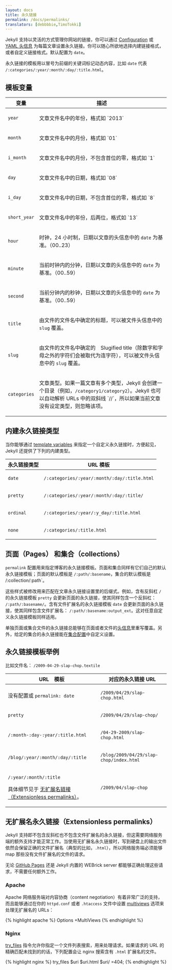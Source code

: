 ```yaml
---
layout: docs
title: 永久链接
permalink: /docs/permalinks/
translators: [debbbbie,TimoTokki]
---
```


Jekyll 支持以灵活的方式管理你网站的链接，你可以通过 [Configuration](../configuration/) 或 [YAML 头信息](../frontmatter/) 为每篇文章设置永久链接。你可以随心所欲地选择内建链接格式，或者自定义链接格式。默认配置为 `date`。

永久链接的模板用以冒号为前缀的关键词标记动态内容，比如 `date` 代表 `/:categories/:year/:month/:day/:title.html`。

## 模板变量

<div class="mobile-side-scroller">
<table>
  <thead>
    <tr>
      <th>变量</th>
      <th>描述</th>
    </tr>
  </thead>
  <tbody>
    <tr>
      <td>
        <p><code>year</code></p>
      </td>
      <td>
        <p>文章文件名中的年份，格式如 `2013`</p>
      </td>
    </tr>
    <tr>
      <td>
        <p><code>month</code></p>
      </td>
      <td>
        <p>文章文件名中的月份，格式如 `01`</p>
      </td>
    </tr>
    <tr>
      <td>
        <p><code>i_month</code></p>
      </td>
      <td>
        <p>文章文件名中的月份，不包含首位的零，格式如 `1`</p>
      </td>
    </tr>
    <tr>
      <td>
        <p><code>day</code></p>
      </td>
      <td>
        <p>文章文件名中的日期，格式如 `08`</p>
      </td>
    </tr>
    <tr>
      <td>
        <p><code>i_day</code></p>
      </td>
      <td>
        <p>文章文件名中的日期，不包含首位的零，格式如 `8`</p>
      </td>
    </tr>
    <tr>
      <td>
        <p><code>short_year</code></p>
      </td>
      <td>
        <p>文章文件名中的年份，后两位，格式如 `13`</p>
      </td>
    </tr>
    <tr>
      <td>
        <p><code>hour</code></p>
      </td>
      <td>
        <p>
          时钟，24 小时制，日期以文章的头信息中的 <code>date</code> 为基准。（00..23）
        </p>
      </td>
    </tr>
    <tr>
      <td>
        <p><code>minute</code></p>
      </td>
      <td>
        <p>
          当前时钟内的分钟，日期以文章的头信息中的 <code>date</code> 为基准。（00..59）
        </p>
      </td>
    </tr>
    <tr>
      <td>
        <p><code>second</code></p>
      </td>
      <td>
        <p>
          当前分钟内的秒钟，日期以文章的头信息中的 <code>date</code> 为基准。（00..59）
        </p>
        </p>
      </td>
    </tr>
    <tr>
      <td>
        <p><code>title</code></p>
      </td>
      <td>
        <p>由文件的文件名中确定的标题，可以被文件头信息中的 <code>slug</code> 覆盖。</p>
      </td>
    </tr>
    <tr>
      <td>
        <p><code>slug</code></p>
      </td>
      <td>
        <p>
            由文件的文件名中确定的　Slugified title（除数字和字母之外的字符们会被取代为连字符），可以被文件头信息中的 <code>slug</code> 覆盖。
        </p>
      </td>
    </tr>
    <tr>
      <td>
        <p><code>categories</code></p>
      </td>
      <td>
        <p>
          文章类型。如果一篇文章有多个类型，Jekyll 会创建一个目录（例如，<code>/category1/category2</code>）。Jekyll 也可以自动解析 URLs 中的双斜线 `//`，所以如果当前文章没有设定类型，则忽略该项。
        </p>
      </td>
    </tr>
  </tbody>
</table>
</div>

## 内建永久链接类型

当你能够通过 [template variables](#template-variables) 来指定一个自定义永久链接时，方便起见，Jekyll 还提供了下列的内建类型。

<div class="mobile-side-scroller">
<table>
  <thead>
    <tr>
      <th>永久链接类型</th>
      <th> URL 模板</th>
    </tr>
  </thead>
  <tbody>
    <tr>
      <td>
        <p><code>date</code></p>
      </td>
      <td>
        <p><code>/:categories/:year/:month/:day/:title.html</code></p>
      </td>
    </tr>
    <tr>
      <td>
        <p><code>pretty</code></p>
      </td>
      <td>
        <p><code>/:categories/:year/:month/:day/:title/</code></p>
      </td>
    </tr>
    <tr>
      <td>
        <p><code>ordinal</code></p>
      </td>
      <td>
        <p><code>/:categories/:year/:y_day/:title.html</code></p>
      </td>
    </tr>
    <tr>
      <td>
        <p><code>none</code></p>
      </td>
      <td>
        <p><code>/:categories/:title.html</code></p>
      </td>
    </tr>
  </tbody>
</table>
</div>

## 页面（Pages） 和集合（collections）

`permalink` 配置用来指定博客的永久链接模板。页面和集合同样有它们自己的默认永久链接模板；页面的默认模板是 `/:path/:basename`，集合的默认模板是 /:collection/:path`。

这些样式被修改用来匹配在文章永久链接设置里的后缀式。例如，含有反斜杠 `/` 的永久链接模板 `pretty` 会更新页面的永久链接，使其同样包含一个反斜杠：
`/:path/:basename/`。含有文件扩展名的永久链接模板 `date` 会更新页面的永久链接，使其同样包含文件扩展名：
`/:path/:basename:output_ext`。这对任意自定义永久链接模板同样适用。

单独页面或集合文件的永久链接总能够在页面或者文件的[头信息](../frontmatter/)里重写覆盖。另外，给定的集合的永久链接能在[集合配置](../collections/)中自定义设置。

## 永久链接模板举例

比如文件名： `/2009-04-29-slap-chop.textile`

<div class="mobile-side-scroller">
<table>
  <thead>
    <tr>
      <th>URL　模板</th>
      <th>对应的永久链接 URL </th>
    </tr>
  </thead>
  <tbody>
    <tr>
      <td>
        <p>没有配置或 <code>permalink: date</code></p>
      </td>
      <td>
        <p><code>/2009/04/29/slap-chop.html</code></p>
      </td>
    </tr>
    <tr>
      <td>
        <p><code>pretty</code></p>
      </td>
      <td>
        <p><code>/2009/04/29/slap-chop/</code></p>
      </td>
    </tr>
    <tr>
      <td>
        <p><code>/:month-:day-:year/:title.html</code></p>
      </td>
      <td>
        <p><code>/04-29-2009/slap-chop.html</code></p>
      </td>
    </tr>
    <tr>
      <td>
        <p><code>/blog/:year/:month/:day/:title</code></p>
      </td>
      <td>
        <p><code>/blog/2009/04/29/slap-chop/index.html</code></p>
      </td>
    </tr>
    <tr>
      <td>
        <p><code>/:year/:month/:title</code></p>
        <p>具体细节见于 <a href="#extensionless-permalinks">无扩展名链接（Extensionless permalinks）</a>。</p>
      </td>
      <td>
        <p><code>/2009/04/slap-chop</code></p>
      </td>
    </tr>
  </tbody>
</table>
</div>

## 无扩展名永久链接（Extensionless permalinks）

Jekyll 支持即不包含反斜杠也不包含文件扩展名的永久链接，但这需要网络服务端的额外支持才能正常工作。当使用无扩展名永久链接时，写到硬盘上的输出文件依然会保留正确的文件扩展名（典型的比如，`.html`），所以网络服务端必须能够 map 那些没有文件扩展名的文件的请求。

无论 [GitHub Pages](../github-pages/) 还是 Jekyll 内置的 WEBrick server 都能够正确处理这些请求，不需要任何额外工作。

### Apache

Apache 网络服务端对内容协商（content negotiation）有着非常广泛的支持，而且能够通过在你的 `httpd.conf` 或者 `.htaccess` 文件中设置 [multiviews][] 选项来处理无扩展名的 URLs：

[multiviews]: https://httpd.apache.org/docs/current/content-negotiation.html#multiviews

{% highlight apache %}
Options +MultiViews
{% endhighlight %}

### Nginx

[try_files][] 指令允许你指定一个文件列表搜索，用来处理请求。如果请求的 URL 的精确匹配未找到的的话，下列配置会让 nginx 搜索含有 `.html` 扩展名的文件。

[try_files]: http://nginx.org/en/docs/http/ngx_http_core_module.html#try_files

{% highlight nginx %}
try_files $uri $uri.html $uri/ =404;
{% endhighlight %}
